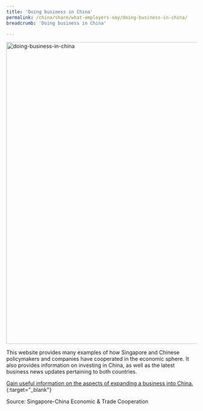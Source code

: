 ```yaml
---
title: 'Doing business in China'
permalink: /china/share/what-employers-say/doing-business-in-china/
breadcrumb: 'Doing business in China'

---
```



<img src="\images\china-employers\doing-business-in-china.jpg" alt="doing-business-in-china" style="width:800px;" />

This website provides many examples of how Singapore and Chinese policymakers and companies have cooperated in the economic sphere. It also provides information on investing in China, as well as the latest business news updates pertaining to both countries.

[Gain useful information on the aspects of expanding a business into China.](http://www.csc.mti-mofcom.gov.sg/){:target="_blank"}

Source: Singapore-China Economic & Trade Cooperation


